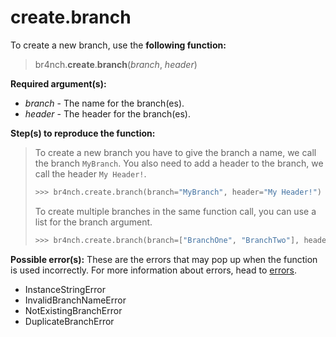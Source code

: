# create.branch

To create a new branch, use the **following function:**

> br4nch.**create**.**branch**(*branch*, *header*)

**Required argument(s):**

- *branch* - The name for the branch(es).
- *header* - The header for the branch(es).

**Step(s) to reproduce the function:**

> To create a new branch you have to give the branch a name, we call the branch `MyBranch`. You also need to add a header to the branch, we call the header `My Header!`.
>
> ```python
> >>> br4nch.create.branch(branch="MyBranch", header="My Header!")
> ```
>
> To create multiple branches in the same function call, you can use a list for the branch argument.
>
> ```python
> >>> br4nch.create.branch(branch=["BranchOne", "BranchTwo"], header="My Header!")
> ```

**Possible error(s):**
These are the errors that may pop up when the function is used incorrectly.
For more information about errors, head to [errors](../../guides/errors.md).

- InstanceStringError
- InvalidBranchNameError
- NotExistingBranchError
- DuplicateBranchError

